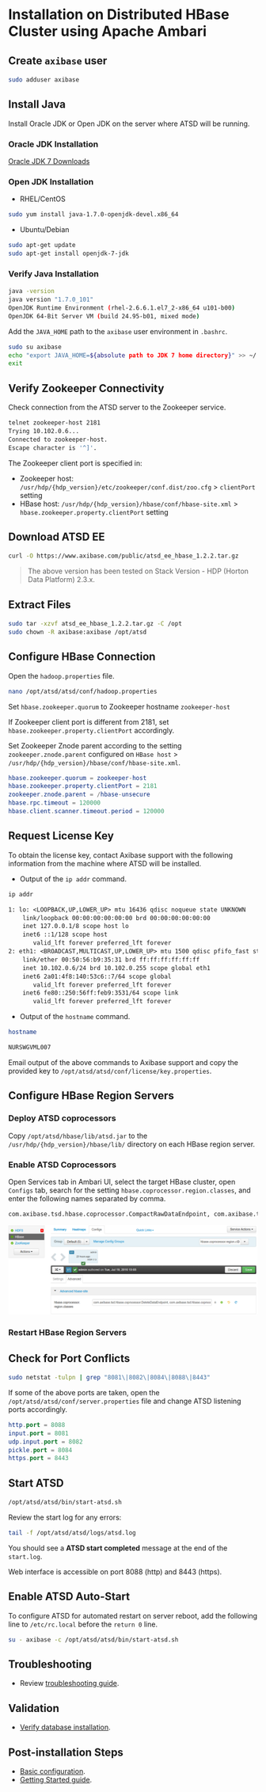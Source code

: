 # Installation on Distributed HBase Cluster using Apache Ambari

## Create `axibase` user

```sh
sudo adduser axibase
```

## Install Java

Install Oracle JDK or Open JDK on the server where ATSD will be running.

### Oracle JDK Installation

[Oracle JDK 7 Downloads](https://www.oracle.com/technetwork/java/javase/downloads/jdk7-downloads-1880260.html)

### Open JDK Installation

* RHEL/CentOS

```sh
sudo yum install java-1.7.0-openjdk-devel.x86_64
```

* Ubuntu/Debian

```sh
sudo apt-get update
sudo apt-get install openjdk-7-jdk
```

### Verify Java Installation

```sh
java -version
java version "1.7.0_101"
OpenJDK Runtime Environment (rhel-2.6.6.1.el7_2-x86_64 u101-b00)
OpenJDK 64-Bit Server VM (build 24.95-b01, mixed mode)
```

Add the `JAVA_HOME` path to the `axibase` user environment in `.bashrc`.

```sh
sudo su axibase
echo "export JAVA_HOME=${absolute path to JDK 7 home directory}" >> ~/.bashrc
exit
```

## Verify Zookeeper Connectivity

Check connection from the ATSD server to the Zookeeper service.

```sh
telnet zookeeper-host 2181
Trying 10.102.0.6...
Connected to zookeeper-host.
Escape character is '^]'.
```

The Zookeeper client port is specified in:

* Zookeeper host: `/usr/hdp/{hdp_version}/etc/zookeeper/conf.dist/zoo.cfg` > `clientPort` setting
* HBase host: `/usr/hdp/{hdp_version}/hbase/conf/hbase-site.xml` > `hbase.zookeeper.property.clientPort` setting

## Download ATSD EE

```sh
curl -O https://www.axibase.com/public/atsd_ee_hbase_1.2.2.tar.gz
```

> The above version has been tested on Stack Version - HDP (Horton Data Platform) 2.3.x.

## Extract Files

```sh
sudo tar -xzvf atsd_ee_hbase_1.2.2.tar.gz -C /opt
sudo chown -R axibase:axibase /opt/atsd
```

## Configure HBase Connection

Open the `hadoop.properties` file.

```sh
nano /opt/atsd/atsd/conf/hadoop.properties
```

Set `hbase.zookeeper.quorum` to Zookeeper hostname `zookeeper-host`

If Zookeeper client port is different from 2181, set `hbase.zookeeper.property.clientPort` accordingly.

Set Zookeeper Znode parent according to the setting `zookeeper.znode.parent` configured on `HBase host` > `/usr/hdp/{hdp_version}/hbase/conf/hbase-site.xml`.

```elm
hbase.zookeeper.quorum = zookeeper-host
hbase.zookeeper.property.clientPort = 2181
zookeeper.znode.parent = /hbase-unsecure
hbase.rpc.timeout = 120000
hbase.client.scanner.timeout.period = 120000
```

## Request License Key

To obtain the license key, contact Axibase support with the following information from the machine where ATSD will be installed.

* Output of the `ip addr` command.

```sh
ip addr
```

```txt
1: lo: <LOOPBACK,UP,LOWER_UP> mtu 16436 qdisc noqueue state UNKNOWN
    link/loopback 00:00:00:00:00:00 brd 00:00:00:00:00:00
    inet 127.0.0.1/8 scope host lo
    inet6 ::1/128 scope host
       valid_lft forever preferred_lft forever
2: eth1: <BROADCAST,MULTICAST,UP,LOWER_UP> mtu 1500 qdisc pfifo_fast state UP qlen 1000
    link/ether 00:50:56:b9:35:31 brd ff:ff:ff:ff:ff:ff
    inet 10.102.0.6/24 brd 10.102.0.255 scope global eth1
    inet6 2a01:4f8:140:53c6::7/64 scope global
       valid_lft forever preferred_lft forever
    inet6 fe80::250:56ff:feb9:3531/64 scope link
       valid_lft forever preferred_lft forever
```

* Output of the `hostname` command.

```sh
hostname
```

```txt
NURSWGVML007
```

Email output of the above commands to Axibase support and copy the provided key to `/opt/atsd/atsd/conf/license/key.properties`.

## Configure HBase Region Servers

### Deploy ATSD coprocessors

Copy `/opt/atsd/hbase/lib/atsd.jar` to the `/usr/hdp/{hdp_version}/hbase/lib/` directory on each HBase region server.

### Enable ATSD Coprocessors

Open Services tab in Ambari UI, select the target HBase cluster, open `Configs` tab, search for the setting `hbase.coprocessor.region.classes`, and enter the following names separated by comma.

```txt
com.axibase.tsd.hbase.coprocessor.CompactRawDataEndpoint, com.axibase.tsd.hbase.coprocessor.DeleteDataEndpoint, com.axibase.tsd.hbase.coprocessor.MessagesStatsEndpoint
```

![](images/ambari-manager-coprocessor-config.png)

### Restart HBase Region Servers

## Check for Port Conflicts

```sh
sudo netstat -tulpn | grep "8081\|8082\|8084\|8088\|8443"
```

If some of the above ports are taken, open the `/opt/atsd/atsd/conf/server.properties` file and change ATSD listening ports accordingly.

```elm
http.port = 8088
input.port = 8081
udp.input.port = 8082
pickle.port = 8084
https.port = 8443
```

## Start ATSD

```sh
/opt/atsd/atsd/bin/start-atsd.sh
```

Review the start log for any errors:

```sh
tail -f /opt/atsd/atsd/logs/atsd.log
```

You should see a **ATSD start completed** message at the end of the `start.log`.

Web interface is accessible on port 8088 (http) and 8443 (https).

## Enable ATSD Auto-Start

To configure ATSD for automated restart on server reboot, add the following line to `/etc/rc.local` before the `return 0` line.

```sh
su - axibase -c /opt/atsd/atsd/bin/start-atsd.sh
```

## Troubleshooting

* Review [troubleshooting guide](troubleshooting.md).

## Validation

* [Verify database installation](verifying-installation.md).

## Post-installation Steps

* [Basic configuration](post-installation.md).
* [Getting Started guide](../tutorials/getting-started.md).
